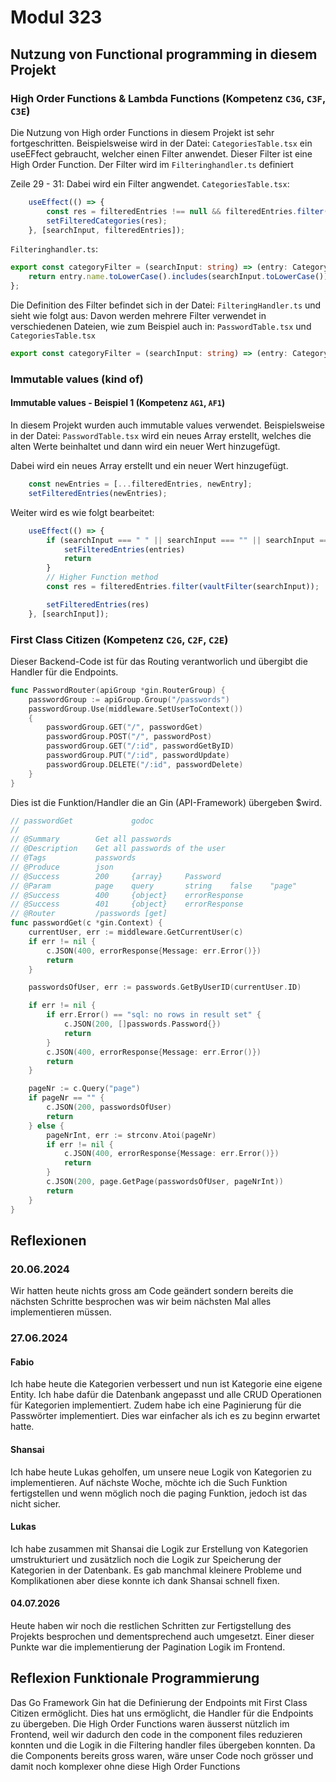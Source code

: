 # Modul 323

## Nutzung von Functional programming in diesem Projekt

### High Order Functions & Lambda Functions (Kompetenz `C3G`, `C3F`, `C3E`)

Die Nutzung von High order Functions in diesem Projekt ist sehr fortgeschritten. Beispielsweise wird in der Datei: `CategoriesTable.tsx` ein useEFfect gebraucht, welcher einen Filter anwendet. Dieser Filter ist eine High Order Function. Der Filter wird im `Filteringhandler.ts` definiert

Zeile 29 - 31:
Dabei wird ein Filter angwendet. `CategoriesTable.tsx`: 

```typescript
    useEffect(() => {
        const res = filteredEntries !== null && filteredEntries.filter(categoryFilter(searchInput));
        setFilteredCategories(res);
    }, [searchInput, filteredEntries]);
```
`Filteringhandler.ts`: 
```typescript
export const categoryFilter = (searchInput: string) => (entry: CategoryWithApi) => {
    return entry.name.toLowerCase().includes(searchInput.toLowerCase())
};
```

Die Definition des Filter befindet sich in der Datei: `FilteringHandler.ts` und sieht wie folgt aus:
Davon werden mehrere Filter verwendet in verschiedenen Dateien, wie zum Beispiel auch in: `PasswordTable.tsx` und `CategoriesTable.tsx`

```typescript
export const categoryFilter = (searchInput: string) => (entry: Category) => entry.name.toLowerCase().includes(searchInput.toLowerCase());
```

### Immutable values (kind of)

#### Immutable values - Beispiel 1 (Kompetenz `AG1`, `AF1`)

In diesem Projekt wurden auch immutable values verwendet. Beispielsweise in der Datei: `PasswordTable.tsx` wird ein neues Array erstellt, welches die alten Werte beinhaltet und dann wird ein neuer Wert hinzugefügt.

Dabei wird ein neues Array erstellt und ein neuer Wert hinzugefügt.

```typescript
    const newEntries = [...filteredEntries, newEntry];
    setFilteredEntries(newEntries);
```

Weiter wird es wie folgt bearbeitet:

```typescript
    useEffect(() => {
        if (searchInput === " " || searchInput === "" || searchInput === null) {
            setFilteredEntries(entries)
            return
        }
        // Higher Function method
        const res = filteredEntries.filter(vaultFilter(searchInput));

        setFilteredEntries(res)
    }, [searchInput]);
```

### First Class Citizen (Kompetenz `C2G`, `C2F`, `C2E`)

Dieser Backend-Code ist für das Routing verantworlich und übergibt die Handler für die Endpoints.

```go
func PasswordRouter(apiGroup *gin.RouterGroup) {
    passwordGroup := apiGroup.Group("/passwords")
    passwordGroup.Use(middleware.SetUserToContext())
    {
        passwordGroup.GET("/", passwordGet)
        passwordGroup.POST("/", passwordPost)
        passwordGroup.GET("/:id", passwordGetByID)
        passwordGroup.PUT("/:id", passwordUpdate)
        passwordGroup.DELETE("/:id", passwordDelete)
    }
}
```

Dies ist die Funktion/Handler die an Gin (API-Framework) übergeben $wird.

```go
// passwordGet             godoc
//
// @Summary        Get all passwords
// @Description    Get all passwords of the user
// @Tags           passwords
// @Produce        json
// @Success        200     {array}     Password
// @Param          page    query       string    false    "page"
// @Success        400     {object}    errorResponse
// @Success        401     {object}    errorResponse
// @Router         /passwords [get]
func passwordGet(c *gin.Context) {
    currentUser, err := middleware.GetCurrentUser(c)
    if err != nil {
        c.JSON(400, errorResponse{Message: err.Error()})
        return
    }

    passwordsOfUser, err := passwords.GetByUserID(currentUser.ID)

    if err != nil {
        if err.Error() == "sql: no rows in result set" {
            c.JSON(200, []passwords.Password{})
            return
        }
        c.JSON(400, errorResponse{Message: err.Error()})
        return
    }

    pageNr := c.Query("page")
    if pageNr == "" {
        c.JSON(200, passwordsOfUser)
        return
    } else {
        pageNrInt, err := strconv.Atoi(pageNr)
        if err != nil {
            c.JSON(400, errorResponse{Message: err.Error()})
            return
        }
        c.JSON(200, page.GetPage(passwordsOfUser, pageNrInt))
        return
    }
}
```
## Reflexionen
### 20.06.2024

Wir hatten heute nichts gross am Code geändert sondern bereits die nächsten Schritte besprochen was wir beim nächsten Mal alles implementieren müssen.

### 27.06.2024

#### Fabio

Ich habe heute die Kategorien verbessert und nun ist Kategorie eine eigene Entity. Ich habe dafür die Datenbank angepasst und alle CRUD Operationen für Kategorien implementiert. Zudem habe ich eine Paginierung für die Passwörter implementiert. Dies war einfacher als ich es zu beginn erwartet hatte.

#### Shansai

Ich habe heute Lukas geholfen, um unsere neue Logik von Kategorien zu implementieren. Auf nächste Woche, möchte ich die Such Funktion fertigstellen und wenn möglich noch die paging Funktion, jedoch ist das nicht sicher.

#### Lukas

Ich habe zusammen mit Shansai die Logik zur Erstellung von Kategorien umstrukturiert und zusätzlich noch die Logik zur Speicherung der Kategorien in der Datenbank. Es gab manchmal kleinere Probleme und Komplikationen aber diese konnte ich dank Shansai schnell fixen.

#### 04.07.2026

Heute haben wir noch die restlichen Schritten zur Fertigstellung des Projekts besprochen und dementsprechend auch umgesetzt. Einer dieser Punkte war die implementierung der Pagination Logik im Frontend.

## Reflexion Funktionale Programmierung

Das Go Framework Gin hat die Definierung der Endpoints mit First Class Citizen ermöglicht. Dies hat uns ermöglicht, die Handler für die Endpoints zu übergeben. 
Die High Order Functions waren äusserst nützlich im Frontend, weil wir dadurch den code in the component files reduzieren konnten und die Logik in die Filtering handler files übergeben konnten. Da die Components bereits gross waren, wäre unser Code noch grösser und damit noch komplexer ohne diese High Order Functions
